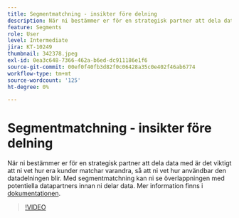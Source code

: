 ```yaml
---
title: Segmentmatchning - insikter före delning
description: När ni bestämmer er för en strategisk partner att dela data med är det viktigt att ni vet hur era kunder matchar varandra, så att ni vet hur användbar den datadelningen blir. Segmentmatchning gör att ni kan se överlappningen med potentiella datapartners innan ni delar data, och också slutföra tvåvägsdelningen av data med dessa partners.
feature: Segments
role: User
level: Intermediate
jira: KT-10249
thumbnail: 342378.jpeg
exl-id: 0ea3c648-7366-462a-b6ed-dc911186e1f6
source-git-commit: 00ef0f40fb3d82f0c06428a35c0e402f46ab6774
workflow-type: tm+mt
source-wordcount: '125'
ht-degree: 0%

---
```


# Segmentmatchning - insikter före delning

När ni bestämmer er för en strategisk partner att dela data med är det viktigt att ni vet hur era kunder matchar varandra, så att ni vet hur användbar den datadelningen blir. Med segmentmatchning kan ni se överlappningen med potentiella datapartners innan ni delar data. Mer information finns i [dokumentationen](https://experienceleague.adobe.com/docs/experience-platform/segmentation/ui/segment-match/overview.html?lang=sv).

>[!VIDEO](https://video.tv.adobe.com/v/342378/?learn=on)
